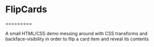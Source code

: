 # FlipCards
=========

A small HTML/CSS demo messing around with CSS transforms and backface-visibility in order to flip a card item and reveal its contents
